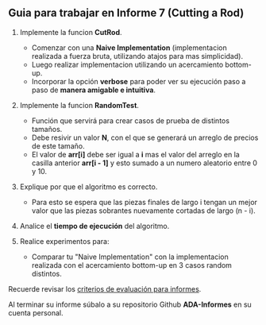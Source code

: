 ## Guia para trabajar en Informe 7 (Cutting a Rod)
1. Implemente la funcion **CutRod**.
    - Comenzar con una **Naive Implementation** (implementacion realizada a fuerza bruta, utilizando atajos para mas simplicidad).
    - Luego realizar implementacion utilizando un acercamiento bottom-up.
    - Incorporar la opción **verbose** para poder ver su ejecución paso a paso de **manera amigable e intuitiva**.  

2. Implemente la funcion **RandomTest**.
    - Función que servirá para crear casos de prueba de distintos tamaños.
    - Debe resivir un valor **N**, con el que se generará un arreglo de precios de este tamaño.
    - El valor de **arr[i]** debe ser igual a **i** mas el valor del arreglo en la casilla anterior **arr[i - 1]** y esto sumado a un numero aleatorio entre 0 y 10.

3. Explique por que el algoritmo es correcto.
    - Para esto se espera que las piezas finales de largo i tengan un mejor valor que las piezas sobrantes nuevamente cortadas de largo (n - i).  

4. Analice el **tiempo de ejecución** del algoritmo.
5. Realice experimentos para:
    - Comparar tu "Naive Implementation" con la implementacion realizada con el acercamiento bottom-up en 3 casos random distintos.

Recuerde revisar los [criterios de evaluación para informes](https://github.com/rilianx/ADA/blob/main/Gu%C3%ADas%20para%20Informes/CriteriosEvaluacion.md).

Al terminar su informe súbalo a su repositorio Github **ADA-Informes** en su cuenta personal.
